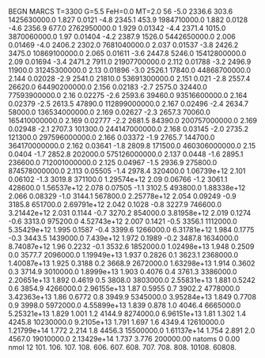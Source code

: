 BEGN
MARCS T=3300 G=5.5 FeH=0.0 MT=2.0
                  56
-5.0 2336.6 303.6 1425630000.0 1.827 0.0121 
-4.8 2345.1 453.9 1984710000.0 1.882 0.0128 
-4.6 2356.9 677.0 2762950000.0 1.929 0.01342 
-4.4 2371.4 1015.0 3870060000.0 1.97 0.01404 
-4.2 2387.9 1526.0 5442650000.0 2.006 0.01469 
-4.0 2406.2 2302.0 7681040000.0 2.037 0.01537 
-3.8 2426.2 3475.0 10869100000.0 2.065 0.01611 
-3.6 2447.8 5246.0 15412800000.0 2.09 0.01694 
-3.4 2471.2 7911.0 21907700000.0 2.112 0.01788 
-3.2 2496.9 11900.0 31245300000.0 2.13 0.01896 
-3.0 2526.1 17840.0 44868700000.0 2.144 0.02028 
-2.9 2541.0 21810.0 53691300000.0 2.151 0.021 
-2.8 2557.4 26620.0 64490200000.0 2.156 0.02183 
-2.7 2575.0 32440.0 77593900000.0 2.16 0.02275 
-2.6 2593.6 39460.0 93516600000.0 2.164 0.02379 
-2.5 2613.5 47890.0 112899000000.0 2.167 0.02496 
-2.4 2634.7 58000.0 136534000000.0 2.169 0.02627 
-2.3 2657.3 70060.0 165410000000.0 2.169 0.02777 
-2.2 2681.5 84390.0 200757000000.0 2.169 0.02948 
-2.1 2707.3 101300.0 244147000000.0 2.168 0.03145 
-2.0 2735.2 121300.0 297596000000.0 2.166 0.03372 
-1.9 2765.7 144700.0 364170000000.0 2.162 0.03641 
-1.8 2809.8 171500.0 460306000000.0 2.15 0.0404 
-1.7 2852.8 202000.0 575126000000.0 2.137 0.0448 
-1.6 2895.1 236600.0 712001000000.0 2.125 0.04967 
-1.5 2936.9 275800.0 874578000000.0 2.113 0.05505 
-1.4 2978.4 320400.0 1.06739e+12 2.101 0.06102 
-1.3 3019.8 371100.0 1.29574e+12 2.09 0.06766 
-1.2 3061.1 428600.0 1.56537e+12 2.078 0.07505 
-1.1 3102.5 493800.0 1.88338e+12 2.066 0.08329 
-1.0 3144.1 567800.0 2.25778e+12 2.054 0.09249 
-0.9 3185.8 651700.0 2.69791e+12 2.042 0.1028 
-0.8 3227.9 746600.0 3.21442e+12 2.031 0.1144 
-0.7 3270.2 854000.0 3.81958e+12 2.019 0.1274 
-0.6 3313.0 975200.0 4.52743e+12 2.007 0.1421 
-0.5 3356.1 1112000.0 5.35429e+12 1.995 0.1587 
-0.4 3399.6 1266000.0 6.31781e+12 1.984 0.1775 
-0.3 3443.5 1439000.0 7.439e+12 1.972 0.1989 
-0.2 3487.8 1634000.0 8.74087e+12 1.96 0.2232 
-0.1 3532.6 1852000.0 1.02498e+13 1.948 0.2509 
0.0 3577.7 2096000.0 1.19949e+13 1.937 0.2826 
0.1 3623.1 2368000.0 1.40087e+13 1.925 0.3188 
0.2 3668.9 2672000.0 1.63298e+13 1.914 0.3602 
0.3 3714.9 3010000.0 1.8999e+13 1.903 0.4076 
0.4 3761.3 3386000.0 2.20651e+13 1.892 0.4619 
0.5 3808.0 3803000.0 2.55831e+13 1.881 0.5242 
0.6 3854.9 4266000.0 2.96155e+13 1.87 0.5955 
0.7 3902.2 4778000.0 3.42363e+13 1.86 0.6772 
0.8 3949.9 5345000.0 3.95284e+13 1.849 0.7708 
0.9 3998.0 5972000.0 4.55899e+13 1.839 0.878 
1.0 4046.4 6665000.0 5.25321e+13 1.829 1.001 
1.2 4144.9 8274000.0 6.96151e+13 1.81 1.302 
1.4 4245.8 10230000.0 9.2105e+13 1.791 1.697 
1.6 4349.4 12610000.0 1.21799e+14 1.772 2.214 
1.8 4456.3 15500000.0 1.61137e+14 1.754 2.891 
2.0 4567.0 19010000.0 2.13429e+14 1.737 3.776 
200000.00
natoms              0      0.00
nmol          12
          101.         106.       107.      108.         606.        607.        608.
          707.         708.       808.    10108.       60808.
